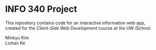 # INFO 340 Project

This repository contains code for an interactive information web app, created for the _Client-Side Web Development_ course at the UW iSchool.

Minkyu Kim  
Liuhan Ke  